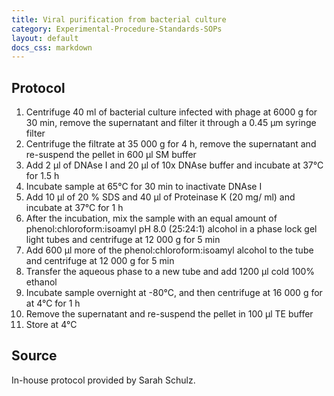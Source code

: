 ```yaml
---
title: Viral purification from bacterial culture
category: Experimental-Procedure-Standards-SOPs
layout: default
docs_css: markdown
---
```


## Protocol
1.	Centrifuge 40 ml of bacterial culture infected with phage at 6000 g for 30 min, remove the supernatant and filter it through a 0.45 μm syringe filter
2.	Centrifuge the filtrate at 35 000 g for 4 h, remove the supernatant and re-suspend the pellet in 600 μl SM buffer
3.	Add 2 μl of DNAse I and 20 μl of 10x DNAse buffer and incubate at 37°C for 1.5 h
4.	Incubate sample at 65°C for 30 min to inactivate DNAse I
5.	Add 10  μl of 20 % SDS and 40  μl of Proteinase K (20 mg/ ml) and incubate at 37°C for 1 h
6.	After the incubation, mix the sample with an equal amount of phenol:chloroform:isoamyl pH 8.0 (25:24:1) alcohol in a phase lock gel light tubes and centrifuge at 12 000 g for 5 min
7.	Add 600 μl more of the phenol:chloroform:isoamyl alcohol to the tube and centrifuge at 12 000 g for 5 min
8.	Transfer the aqueous phase to a new tube and add 1200  μl cold 100% ethanol
9.	Incubate sample overnight at -80°C, and then centrifuge at 16 000 g for at 4°C for 1 h
10.	Remove the supernatant and re-suspend the pellet in 100  μl TE buffer
11.	Store at 4°C

## Source
In-house protocol provided by Sarah Schulz.